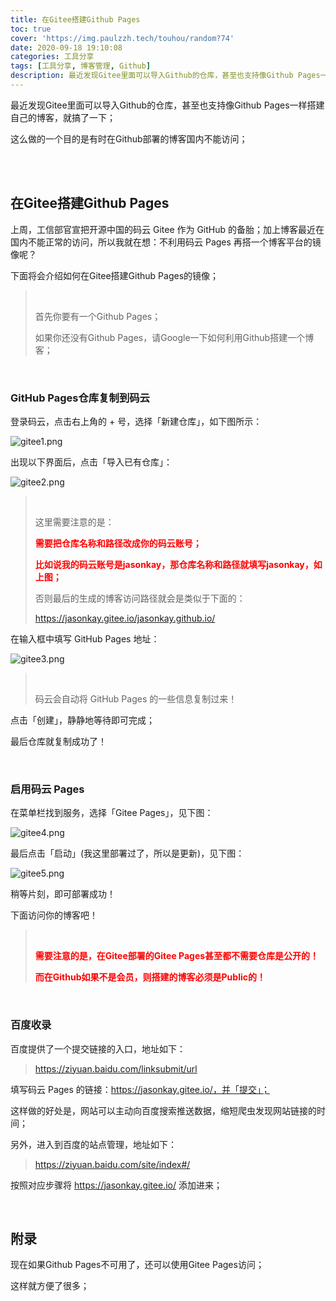 ```yaml
---
title: 在Gitee搭建Github Pages
toc: true
cover: 'https://img.paulzzh.tech/touhou/random?74'
date: 2020-09-18 19:10:08
categories: 工具分享
tags: [工具分享, 博客管理, Github]
description: 最近发现Gitee里面可以导入Github的仓库，甚至也支持像Github Pages一样搭建自己的博客，就搞了一下；这么做的一个目的是有时在Github部署的博客国内不能访问；
---
```


最近发现Gitee里面可以导入Github的仓库，甚至也支持像Github Pages一样搭建自己的博客，就搞了一下；

这么做的一个目的是有时在Github部署的博客国内不能访问；

<br/>

<!--more-->

<br/>

## 在Gitee搭建Github Pages

上周，工信部官宣把开源中国的码云 Gitee 作为 GitHub 的备胎；加上博客最近在国内不能正常的访问，所以我就在想：不利用码云 Pages 再搭一个博客平台的镜像呢？

下面将会介绍如何在Gitee搭建Github Pages的镜像；

><br/>
>
>首先你要有一个Github Pages；
>
>如果你还没有Github Pages，请Google一下如何利用Github搭建一个博客；

<BR/>

### GitHub Pages仓库复制到码云

登录码云，点击右上角的 + 号，选择「新建仓库」，如下图所示：

![gitee1.png](https://raw.fastgit.org/JasonkayZK/blog_static/master/images/gitee1.png)

出现以下界面后，点击「导入已有仓库」：

![gitee2.png](https://raw.fastgit.org/JasonkayZK/blog_static/master/images/gitee2.png)

>   <BR/>
>
>   这里需要注意的是：
>
>   <font color="#f00">**需要把仓库名称和路径改成你的码云账号；**</font>
>
>   <font color="#f00">**比如说我的码云账号是jasonkay，那仓库名称和路径就填写jasonkay，如上图；**</font>
>
>   否则最后的生成的博客访问路径就会是类似于下面的：
>
>    https://jasonkay.gitee.io/jasonkay.github.io/

在输入框中填写 GitHub Pages 地址：

![gitee3.png](https://raw.fastgit.org/JasonkayZK/blog_static/master/images/gitee3.png)

>   <BR/>
>
>   码云会自动将 GitHub Pages 的一些信息复制过来！

点击「创建」，静静地等待即可完成；

最后仓库就复制成功了！

<BR/>

### 启用码云 Pages

在菜单栏找到服务，选择「Gitee Pages」，见下图： 

![gitee4.png](https://raw.fastgit.org/JasonkayZK/blog_static/master/images/gitee4.png)

最后点击「启动」(我这里部署过了，所以是更新)，见下图：

![gitee5.png](https://raw.fastgit.org/JasonkayZK/blog_static/master/images/gitee5.png)

稍等片刻，即可部署成功！

下面访问你的博客吧！

><BR/>
>
><font color="#f00">**需要注意的是，在Gitee部署的Gitee Pages甚至都不需要仓库是公开的！**</font>
>
><font color="#f00">**而在Github如果不是会员，则搭建的博客必须是Public的！**</font>

<BR/>

### 百度收录

百度提供了一个提交链接的入口，地址如下：

>   https://ziyuan.baidu.com/linksubmit/url

填写码云 Pages 的链接：https://jasonkay.gitee.io/，并「提交」；

这样做的好处是，网站可以主动向百度搜索推送数据，缩短爬虫发现网站链接的时间；

另外，进入到百度的站点管理，地址如下：

>   https://ziyuan.baidu.com/site/index#/

按照对应步骤将 https://jasonkay.gitee.io/ 添加进来；

<br/>

## 附录

现在如果Github Pages不可用了，还可以使用Gitee Pages访问；

这样就方便了很多；

<br/>